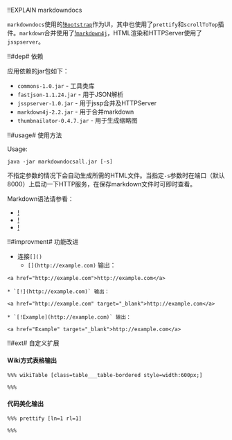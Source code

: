 !!EXPLAIN
markdowndocs

`markdowndocs`使用的[!`Bootstrap`](http://getbootstrap.com/)作为UI，其中也使用了`prettify`和`scrollToTop`插件。`markdown`合并使用了[!`markdown4j`](https://code.google.com/p/markdown4j/)，HTML渲染和HTTPServer使用了`jsspserver`。

!!#dep# 依赖

应用依赖的jar包如下：
* `commons-1.0.jar` - 工具类库
* `fastjson-1.1.24.jar` - 用于JSON解析
* `jsspserver-1.0.jar` - 用于jssp合并及HTTPServer
* `markdown4j-2.2.jar` - 用于合并markdown
* `thumbnailator-0.4.7.jar` - 用于生成缩略图

!!#usage# 使用方法

Usage:
```
java -jar markdowndocsall.jar [-s]
```

不指定参数的情况下会自动生成所需的HTML文件。当指定`-s`参数时在端口（默认8000）上启动一下HTTP服务，在保存markdown文件时可即时查看。


Markdown语法请参看：
* [!](https://code.google.com/p/markdown4j/)
* [!](https://github.com/rjeschke/txtmark)
* [!](http://daringfireball.net/projects/markdown/)

!!#improvment# 功能改进

* 连接`[]()`
    * `[](http://example.com)` 输出：
```
<a href="http://example.com">http://example.com</a>
```
    * `[!](http://example.com)` 输出：
```
<a href="http://example.com" target="_blank">http://example.com</a>
```
    * `[!Example](http://example.com)` 输出：
```
<a href="Example" target="_blank">http://example.com</a>
```


!!#ext# 自定义扩展

#### Wiki方式表格输出
```
%%% wikiTable [class=table___table-bordered style=width:600px;]

%%%
```


#### 代码美化输出
```
%%% prettify [ln=1 rl=1]

%%%
```
